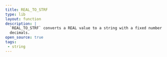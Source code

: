 ```yaml
---
title: REAL_TO_STRF
type: lib
layout: function
description: |
  `REAL_TO_STRF` converts a REAL value to a string with a fixed number of
  decimals.
open_source: true
tags:
 - string
---
```

